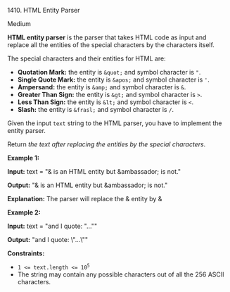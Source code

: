 1410\. HTML Entity Parser

Medium

**HTML entity parser** is the parser that takes HTML code as input and replace all the entities of the special characters by the characters itself.

The special characters and their entities for HTML are:

*   **Quotation Mark:** the entity is `&quot;` and symbol character is `"`.
*   **Single Quote Mark:** the entity is `&apos;` and symbol character is `'`.
*   **Ampersand:** the entity is `&amp;` and symbol character is `&`.
*   **Greater Than Sign:** the entity is `&gt;` and symbol character is `>`.
*   **Less Than Sign:** the entity is `&lt;` and symbol character is `<`.
*   **Slash:** the entity is `&frasl;` and symbol character is `/`.

Given the input `text` string to the HTML parser, you have to implement the entity parser.

Return _the text after replacing the entities by the special characters_.

**Example 1:**

**Input:** text = "&amp; is an HTML entity but &ambassador; is not."

**Output:** "& is an HTML entity but &ambassador; is not."

**Explanation:** The parser will replace the &amp; entity by &

**Example 2:**

**Input:** text = "and I quote: &quot;...&quot;"

**Output:** "and I quote: \\"...\\""

**Constraints:**

*   <code>1 <= text.length <= 10<sup>5</sup></code>
*   The string may contain any possible characters out of all the 256 ASCII characters.